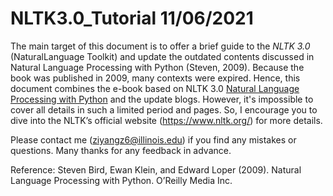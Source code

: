 # NLTK3.0_Tutorial 11/06/2021



The main target of this document is to offer a brief guide to the *NLTK 3.0* (NaturalLanguage Toolkit) and update the outdated contents discussed in Natural Language Processing with Python (Steven, 2009). Because the book was published in 2009, many contexts were expired. Hence, this document combines the e-book based on NLTK 3.0 [Natural Language Processing with Python](https://www.nltk.org/book/) and the update blogs. However, it's impossible to cover all details in such a limited period and pages. So, I encourage you to dive into the NLTK’s official website (https://www.nltk.org/) for more details.

Please contact me (ziyangz6@illinois.edu) if you find any mistakes or questions. Many thanks for any feedback in advance.






















Reference:
Steven Bird, Ewan Klein, and Edward Loper (2009). Natural Language Processing with Python. O’Reilly Media Inc.
